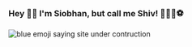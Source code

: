 ### Hey 👋🏼 I'm Siobhan, but call me Shiv! 👩🏻‍💻⚽

![blue emoji saying site under contruction](https://img.freepik.com/premium-vector/illustration-ice-cube-with-construction-banner-cute-design_152558-22496.jpg)

<!--
**siobhanjones9/siobhanjones9** is a ✨ _special_ ✨ repository because its `README.md` (this file) appears on your GitHub profile.

Here are some ideas to get you started:

- 🔭 I’m currently working on ...
- 🌱 I’m currently learning ...
- 👯 I’m looking to collaborate on ...
- 🤔 I’m looking for help with ...
- 💬 Ask me about ...
- 📫 How to reach me: ...
- 😄 Pronouns: ...
- ⚡ Fun fact: ...
-->
